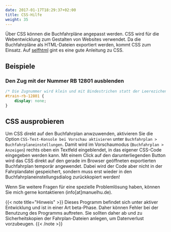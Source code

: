 ```yaml
---
date: 2017-01-17T18:29:37+02:00
title: CSS-Hilfe
weight: 35
---
```


Über CSS können die Buchfahrpläne angepasst werden. CSS wird für die Webentwicklung zum Gestalten von Websites verwendet. Da die Buchfahrpläne als HTML-Dateien exportiert werden, kommt CSS zum Einsatz. Auf [selfhtml](https://wiki.selfhtml.org/wiki/CSS) gint es eine gute Anleitung zu CSS.

## Beispiele
### Den Zug mit der Nummer RB 12801 ausblenden
```css
/* Die Zugnummer wird klein und mit Bindestrichen statt der Leerezichen geschrieben. */
#train-rb-12801 {
	display: none;
}
```

## CSS ausprobieren
Um CSS direkt auf den Buchfahrplan anwzuwenden, aktivieren Sie die Option `CSS-Test-Konsole bei Vorschau aktivieren` unter `Buchfahrplan > Buchfahrplaneinstellungen`. Damit wird im Vorschaumodus (`Buchfahrplan > Anzeigen`) rechts oben ein Textfeld eingeblendet, in das eigener CSS-Code eingegeben werden kann. Mit einem Click auf den darunterliegenden Button wird das CSS direkt auf den gerade im Browser geöffneten exportierten Buchfahrplan temporär angewendet. Dabei wird der Code aber nicht in der Fahrplandatei gespeichert, sondern muss erst wieder in den Buchfahrplaneinstellungsdialog zurückkopiert werden!

Wenn Sie weitere Fragen für eine spezielle Problemlösung haben, können Sie mich gerne kontaktieren (info[at]manuelhu.de).

{{< note title="Hinweis" >}}
Dieses Programm befindet sich unter aktiver Entwicklung und ist in einer Art beta-Phase. Daher können Fehler bei der Benutzung des Programms auftreten. Sie sollten daher ab und zu Sicherheitskopien der Fahrplan-Dateien anlegen, um Datenverlust vorzubeugen.
{{< /note >}}